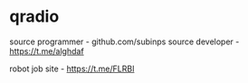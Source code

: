 # qradio

source programmer - github.com/subinps
source developer - https://t.me/alghdaf

robot job site - https://t.me/FLRBI
